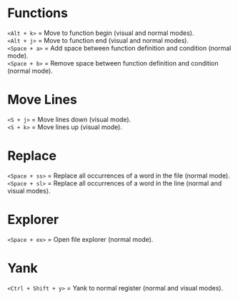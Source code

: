# Functions
`<Alt + k>` = Move to function begin (visual and normal modes).\
`<Alt + j>` = Move to function end (visual and normal modes).\
`<Space + a>` = Add space between function definition and condition (normal mode).\
`<Space + b>` = Remove space between function definition and condition (normal mode).

# Move Lines
`<S + j>` = Move lines down (visual mode).\
`<S + k>` = Move lines up (visual mode).

# Replace
`<Space + ss>` = Replace all occurrences of a word in the file (normal mode).\
`<Space + sl>` = Replace all occurrences of a word in the line (normal and visual modes).

# Explorer
`<Space + ex>` = Open file explorer (normal mode).

# Yank
`<Ctrl + Shift + y>` = Yank to normal register (normal and visual modes).
